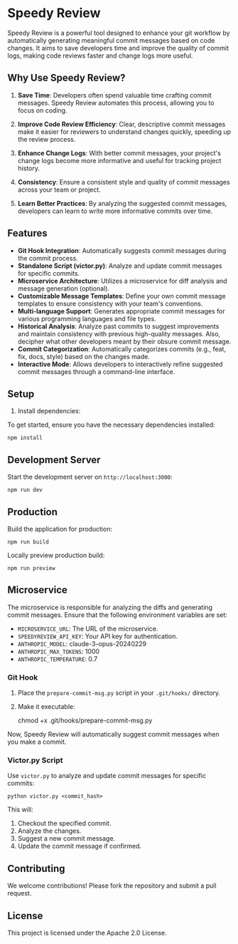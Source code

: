 # Speedy Review

Speedy Review is a powerful tool designed to enhance your git workflow by automatically generating meaningful commit messages based on code changes. It aims to save developers time and improve the quality of commit logs, making code reviews faster and change logs more useful.

## Why Use Speedy Review?

1. **Save Time**: Developers often spend valuable time crafting commit messages. Speedy Review automates this process, allowing you to focus on coding.

2. **Improve Code Review Efficiency**: Clear, descriptive commit messages make it easier for reviewers to understand changes quickly, speeding up the review process.

3. **Enhance Change Logs**: With better commit messages, your project's change logs become more informative and useful for tracking project history.

4. **Consistency**: Ensure a consistent style and quality of commit messages across your team or project.

5. **Learn Better Practices**: By analyzing the suggested commit messages, developers can learn to write more informative commits over time.

## Features

- **Git Hook Integration**: Automatically suggests commit messages during the commit process.
- **Standalone Script (victor.py)**: Analyze and update commit messages for specific commits.
- **Microservice Architecture**: Utilizes a microservice for diff analysis and message generation (optional).
- **Customizable Message Templates**: Define your own commit message templates to ensure consistency with your team's conventions.
- **Multi-language Support**: Generates appropriate commit messages for various programming languages and file types.
- **Historical Analysis**: Analyze past commits to suggest improvements and maintain consistency with previous high-quality messages. Also, decipher what other developers meant by their obsure commit message.
- **Commit Categorization**: Automatically categorizes commits (e.g., feat, fix, docs, style) based on the changes made.
- **Interactive Mode**: Allows developers to interactively refine suggested commit messages through a command-line interface.

## Setup

1. Install dependencies:

To get started, ensure you have the necessary dependencies installed:

    npm install

## Development Server

Start the development server on `http://localhost:3000`:

    npm run dev

## Production

Build the application for production:

    npm run build

Locally preview production build:

    npm run preview

## Microservice

The microservice is responsible for analyzing the diffs and generating commit messages. Ensure that the following environment variables are set:

- `MICROSERVICE_URL`: The URL of the microservice.
- `SPEEDYREVIEW_API_KEY`: Your API key for authentication.
- `ANTHROPIC_MODEL`: claude-3-opus-20240229
- `ANTHROPIC_MAX_TOKENS`: 1000
- `ANTHROPIC_TEMPERATURE`: 0.7

### Git Hook

1. Place the `prepare-commit-msg.py` script in your `.git/hooks/` directory.
2. Make it executable:

   chmod +x .git/hooks/prepare-commit-msg.py

Now, Speedy Review will automatically suggest commit messages when you make a commit.

### Victor.py Script

Use `victor.py` to analyze and update commit messages for specific commits:

    python victor.py <commit_hash>

This will:

1. Checkout the specified commit.
2. Analyze the changes.
3. Suggest a new commit message.
4. Update the commit message if confirmed.

## Contributing

We welcome contributions! Please fork the repository and submit a pull request.

## License

This project is licensed under the Apache 2.0 License.
